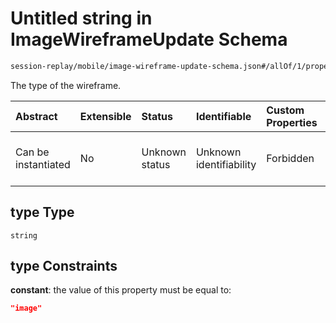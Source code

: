 # Untitled string in ImageWireframeUpdate Schema

```txt
session-replay/mobile/image-wireframe-update-schema.json#/allOf/1/properties/type
```

The type of the wireframe.

| Abstract            | Extensible | Status         | Identifiable            | Custom Properties | Additional Properties | Access Restrictions | Defined In                                                                                                                     |
| :------------------ | :--------- | :------------- | :---------------------- | :---------------- | :-------------------- | :------------------ | :----------------------------------------------------------------------------------------------------------------------------- |
| Can be instantiated | No         | Unknown status | Unknown identifiability | Forbidden         | Allowed               | Read only           | [image-wireframe-update-schema.json\*](../out/session-replay/mobile/image-wireframe-update-schema.json "open original schema") |

## type Type

`string`

## type Constraints

**constant**: the value of this property must be equal to:

```json
"image"
```
